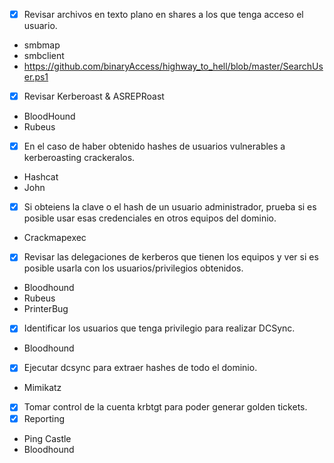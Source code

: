 - [x] Revisar archivos en texto plano en shares a los que tenga acceso el usuario. 

- smbmap
- smbclient
- https://github.com/binaryAccess/highway_to_hell/blob/master/SearchUser.ps1

- [x] Revisar Kerberoast & ASREPRoast

- BloodHound
- Rubeus

- [x] En el caso de haber obtenido hashes de usuarios vulnerables a kerberoasting crackeralos.

- Hashcat
- John

- [x] Si obteiens la clave o el hash de un usuario administrador, prueba si es posible usar esas credenciales en otros equipos del dominio. 

- Crackmapexec

- [x] Revisar las delegaciones de kerberos que tienen los equipos y ver si es posible usarla con los usuarios/privilegios obtenidos. 

- Bloodhound
- Rubeus
- PrinterBug

- [x] Identificar los usuarios que tenga privilegio para realizar DCSync.

- Bloodhound

- [x] Ejecutar dcsync para extraer hashes de todo el dominio.   

- Mimikatz

- [x] Tomar control de la cuenta krbtgt para poder generar golden tickets. 
- [x] Reporting

- Ping Castle
- Bloodhound


